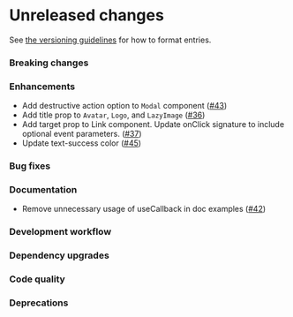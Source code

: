 # Unreleased changes

See [the versioning guidelines](VERSIONING.md) for how to format entries.

### Breaking changes

### Enhancements

-   Add destructive action option to `Modal` component ([#43](https://github.com/FieldLevel/FieldLevelPlaybook/pull/43))
-   Add title prop to `Avatar`, `Logo`, and `LazyImage` ([#36](https://github.com/FieldLevel/FieldLevelPlaybook/pull/36))
-   Add target prop to Link component. Update onClick signature to include optional event parameters. ([#37](https://github.com/FieldLevel/FieldLevelPlaybook/pull/37))
-   Update text-success color ([#45](https://github.com/FieldLevel/FieldLevelPlaybook/pull/45))

### Bug fixes

### Documentation

-   Remove unnecessary usage of useCallback in doc examples ([#42](https://github.com/FieldLevel/FieldLevelPlaybook/pull/42))

### Development workflow

### Dependency upgrades

### Code quality

### Deprecations

